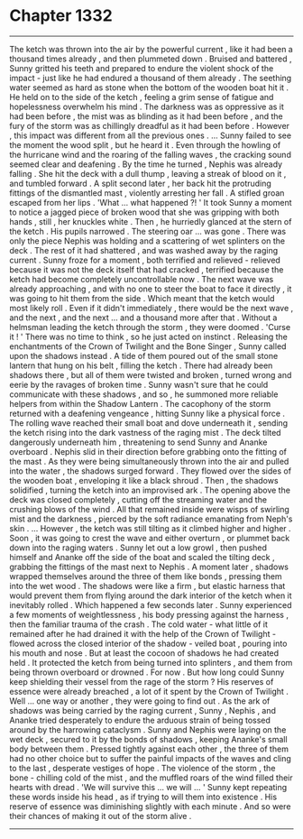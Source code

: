 
# Chapter 1332


---

The ketch was thrown into the air by the powerful current , like it had been a thousand times already , and then plummeted down . Bruised and battered , Sunny gritted his teeth and prepared to endure the violent shock of the impact - just like he had endured a thousand of them already .
The seething water seemed as hard as stone when the bottom of the wooden boat hit it . He held on to the side of the ketch , feeling a grim sense of fatigue and hopelessness overwhelm his mind . The darkness was as oppressive as it had been before , the mist was as blinding as it had been before , and the fury of the storm was as chillingly dreadful as it had been before .
However , this impact was different from all the previous ones .
... Sunny failed to see the moment the wood split , but he heard it . Even through the howling of the hurricane wind and the roaring of the falling waves , the cracking sound seemed clear and deafening .
By the time he turned , Nephis was already falling . She hit the deck with a dull thump , leaving a streak of blood on it , and tumbled forward . A split second later , her back hit the protruding fittings of the dismantled mast , violently arresting her fall .
A stifled groan escaped from her lips .
'What ... what happened ?! '
It took Sunny a moment to notice a jagged piece of broken wood that she was gripping with both hands , still , her knuckles white . Then , he hurriedly glanced at the stern of the ketch .
His pupils narrowed .
The steering oar ... was gone . There was only the piece Nephis was holding and a scattering of wet splinters on the deck . The rest of it had shattered , and was washed away by the raging current .
Sunny froze for a moment , both terrified and relieved - relieved because it was not the deck itself that had cracked , terrified because the ketch had become completely uncontrollable now .
The next wave was already approaching , and with no one to steer the boat to face it directly , it was going to hit them from the side . Which meant that the ketch would most likely roll .
Even if it didn't immediately , there would be the next wave , and the next , and the next ... and a thousand more after that .
Without a helmsman leading the ketch through the storm , they were doomed .
'Curse it ! '
There was no time to think , so he just acted on instinct .
Releasing the enchantments of the Crown of Twilight and the Bone Singer , Sunny called upon the shadows instead .
A tide of them poured out of the small stone lantern that hung on his belt , filling the ketch . There had already been shadows there , but all of them were twisted and broken , turned wrong and eerie by the ravages of broken time . Sunny wasn't sure that he could communicate with these shadows , and so , he summoned more reliable helpers from within the Shadow Lantern .
The cacophony of the storm returned with a deafening vengeance , hitting Sunny like a physical force .
The rolling wave reached their small boat and dove underneath it , sending the ketch rising into the dark vastness of the raging mist . The deck tilted dangerously underneath him , threatening to send Sunny and Ananke overboard .
Nephis slid in their direction before grabbing onto the fitting of the mast .
As they were being simultaneously thrown into the air and pulled into the water , the shadows surged forward . They flowed over the sides of the wooden boat , enveloping it like a black shroud .
Then , the shadows solidified , turning the ketch into an improvised ark . The opening above the deck was closed completely , cutting off the streaming water and the crushing blows of the wind .
All that remained inside were wisps of swirling mist and the darkness , pierced by the soft radiance emanating from Neph's skin .
... However , the ketch was still tilting as it climbed higher and higher . Soon , it was going to crest the wave and either overturn , or plummet back down into the raging waters .
Sunny let out a low growl , then pushed himself and Ananke off the side of the boat and scaled the tilting deck , grabbing the fittings of the mast next to Nephis . A moment later , shadows wrapped themselves around the three of them like bonds , pressing them into the wet wood .
The shadows were like a firm , but elastic harness that would prevent them from flying around the dark interior of the ketch when it inevitably rolled .
Which happened a few seconds later .
Sunny experienced a few moments of weightlessness , his body pressing against the harness , then the familiar trauma of the crash . The cold water - what little of it remained after he had drained it with the help of the Crown of Twilight - flowed across the closed interior of the shadow - veiled boat , pouring into his mouth and nose .
But at least the cocoon of shadows he had created held . It protected the ketch from being turned into splinters , and them from being thrown overboard or drowned .
For now .
But how long could Sunny keep shielding their vessel from the rage of the storm ?
His reserves of essence were already breached , a lot of it spent by the Crown of Twilight .
Well ... one way or another , they were going to find out .
As the ark of shadows was being carried by the raging current , Sunny , Nephis , and Ananke tried desperately to endure the arduous strain of being tossed around by the harrowing cataclysm .
Sunny and Nephis were laying on the wet deck , secured to it by the bonds of shadows , keeping Ananke's small body between them . Pressed tightly against each other , the three of them had no other choice but to suffer the painful impacts of the waves and cling to the last , desperate vestiges of hope .
The violence of the storm , the bone - chilling cold of the mist , and the muffled roars of the wind filled their hearts with dread .
'We will survive this ... we will ... '
Sunny kept repeating these words inside his head , as if trying to will them into existence .
His reserve of essence was diminishing slightly with each minute .
And so were their chances of making it out of the storm alive .

---

